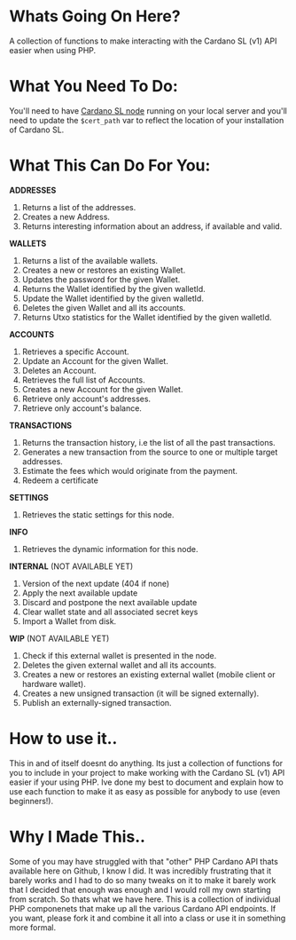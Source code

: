 # Whats Going On Here?

A collection of functions to make interacting with the Cardano SL (v1) API easier when using PHP. 

# What You Need To Do:

You'll need to have [Cardano SL node](https://github.com/input-output-hk/cardano-sl/blob/develop/docs/how-to/build-cardano-sl-and-daedalus-from-source-code.md) running on your local server and you'll need to update the `$cert_path` var to reflect the location of your installation of Cardano SL. 

# What This Can Do For You:

**ADDRESSES**

1. Returns a list of the addresses.
2. Creates a new Address.
3. Returns interesting information about an address, if available and valid.

**WALLETS**

1. Returns a list of the available wallets.
2. Creates a new or restores an existing Wallet.
3. Updates the password for the given Wallet.
4. Returns the Wallet identified by the given walletId.
5. Update the Wallet identified by the given walletId.
6. Deletes the given Wallet and all its accounts.
7. Returns Utxo statistics for the Wallet identified by the given walletId.

**ACCOUNTS**

1. Retrieves a specific Account.
2. Update an Account for the given Wallet.
3. Deletes an Account.
4. Retrieves the full list of Accounts.
5. Creates a new Account for the given Wallet.
6. Retrieve only account's addresses.
7. Retrieve only account's balance.

**TRANSACTIONS**

1. Returns the transaction history, i.e the list of all the past transactions.
2. Generates a new transaction from the source to one or multiple target addresses.
3. Estimate the fees which would originate from the payment.
4. Redeem a certificate

**SETTINGS**

1. Retrieves the static settings for this node.

**INFO**

1. Retrieves the dynamic information for this node.

**INTERNAL** (NOT AVAILABLE YET)

1. Version of the next update (404 if none)
2. Apply the next available update
3. Discard and postpone the next available update
4. Clear wallet state and all associated secret keys
5. Import a Wallet from disk.

**WIP** (NOT AVAILABLE YET)

1. Check if this external wallet is presented in the node.
2. Deletes the given external wallet and all its accounts.
3. Creates a new or restores an existing external wallet (mobile client or hardware wallet).
4. Creates a new unsigned transaction (it will be signed externally).
5. Publish an externally-signed transaction.

# How to use it..

This in and of itself doesnt do anything. Its just a collection of functions for you to include in your project to make working with the Cardano SL (v1) API easier if your using PHP. Ive done my best to document and explain how to use each function to make it as easy as possible for anybody to use (even beginners!). 

# Why I Made This..

Some of you may have struggled with that "other" PHP Cardano API thats available here on Github, I know I did. It was incredibly frustrating that it barely works and I had to do so many tweaks on it to make it barely work that I decided that enough was enough and I would roll my own starting from scratch. So thats what we have here. This is a collection of individual PHP componenets that make up all the various Cardano API endpoints. If you want, please fork it and combine it all into a class or use it in something more formal.





